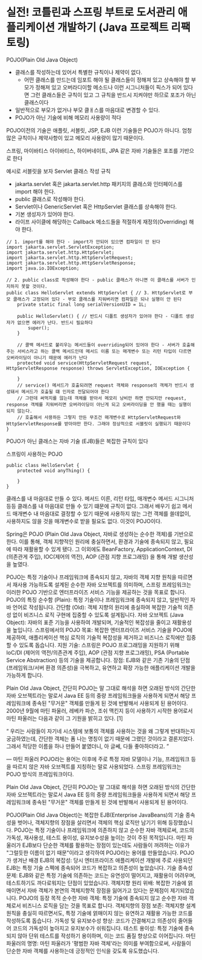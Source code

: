 # 실전! 코틀린과 스프링 부트로 도서관리 애플리케이션 개발하기 (Java 프로젝트 리팩토링)













POJO(Plain Old Java Object)
- 클래스를 작성하는데 있어서 특별한 규칙이나 제약이 없다.
    - 어떤 클래스를 만드는데 임포트 해야 될 클래스들이 정해져 있고 상속해야 할 부모가 정해져 있고 오버라디이할 메소드나 이런 시그니처들이 픽스가 되어 있다면 그런 클래스들은 규칙이 있고 그 규칙을 반드시 지켜야만 하므로 포조가 아닌 클래스이다
- 일반적으로 부모가 없거나 부모 클ㅐ스를 마음대로 변경할 수 있다.
- POJO가 아닌 기술에 비해 메모리 사용량이 적다

POJO이전의 기술은 애플릿, 서블릿, JSP, EJB 이런 기술들은 POJO가 아니다. 엄청 많은 규칙이나 제약사항이 있고 메모리 사용량이 많기 때문이다.

스프링, 마이바티스 아이바티스, 하이버네이트, JPA 같은 자바 기술들은 포조를 기반으로 한다

예시로 서블릿을 보자
Servlet 클래스 작성 규칙
- jakarta.servlet 혹은 jakarta.servlet.http 패키지의 클래스와 인터페이스를 import 해야 한다.
- public 클래스로 작성해야 한다.
- Servlet이나 GenericServlet 혹은 HttpServlet 클래스를 상속해야 한다.
- 기본 생성자가 있어야 한다.
- 라이프 사이클에 해당하는 Callback 메소드들을 적절하게 재정의(Overriding) 해야 한다. 
```
// 1. import를 해야 한다 - import가 안되어 있으면 컴파일이 안 된다
import jakarta.servlet.ServletException;
import jakarta.servlet.http.HttpServlet;
import jakarta.servlet.http.HttpServletRequest;
import jakarta.servlet.http.HttpServletResponse;
import java.io.IOException;

// 2. public class로 작성해야 한다 - public 클래스가 아니면 이 클래스를 서버가 인지하지 못할 것이다.
public class HelloServlet extends HttpServlet { // 3. HttpServlet로 부모 클래스가 고정되어 있다 - 부모 클래스를 지워버리면 컴파일은 되나 실행이 안 된다
    private static final long serialVersionUID = 1L;
    
    public HelloServlet() { // 반드시 디폴트 생성자가 있어야 한다 - 디폴트 생성자가 없으면 에러가 난다. 반드시 필요하다
        super();
    }
    
    // 콜백 메서드로 불리우는 메서드들이 overriding되어 있어야 한다 - 서버가 호출해주는 서비스라고 하는 콜백 메서드인데 메서드 이름 또는 매개변수 또는 리턴 타입이 다르면 오버라이딩이 아니기 때문에 에러가 난다
    protected void service(HttpServletRequest request, HttpServletResponse response) throws ServletException, IOException {
    
    }
    // service() 메서드가 호출되려면 request 객체와 response의 객체가 반드시 생성돼서 메서드가 호출될 떄 인자로 전달되어야 한다
    // 그런데 써먹지를 않는데 객체를 받아서 메모리 낭비만 하면 안되지만 request, response 객체를 지워버리면 오버라이딩이 아닌게 되고 오버라이딩을 안 했을 때는 실행이 되지 않는다.
    // 호출해서 사용하든 그렇지 안든 무조건 매개변수로 HttpServletRequest와 HttpServletResponse를 받아야만 한다. 그래야 정상적으로 서블릿이 실행되기 때문이다
}
```
POJO가 아닌 클래스는 자바 기술 (EJB)들은 복잡한 규칙이 있다

스프링이 사용하는 POJO
```
public class HelloServlet {
    protected void anyThing() {
        
    }
}
```
클래스를 내 마음대로 만들 수 있다. 메서드 이른, 리턴 타입, 매개변수 메서드 시그니처 등등 클래스를 내 마음대로 만들 수 있기 떄문에 규칙이 없다. 그래서 배우기 쉽고 메서드 매개변수 내 마음대로 결정할 수 있기 때문에 사용하지 않는 그런 객체를 쓸데없이, 사용하지도 않을 것을 매개변수로 받을 필요도 없다. 이것이 POJO이다.


Spring은 POJO (Plain Old Java Object, 자바로 생성하는 순수한 객체)를 기반으로 한다. 이를 통해, 객체 지향적인 원리에 충실하면서, 환경과 기술에 종속되지 않고, 필요에 따라 재활용할 수 있게 됐다. 그 이외에도 BeanFactory, ApplicationContext, DI (의존관게 주입), IOC(제어의 역전), AOP (관점 지향 프로그래밍) 을 통해 개발 생산성을 높였다.

POJO는 특정 기술이나 프레임워크에 종속되지 않고, 자바의 객체 지향 원칙을 따르면서 재사용 가능하도록 설계된 순수한 자바 오브젝트를 의미하며, 스프링 프레임워크는 이러한 POJO 기반으로 엔터프라이즈 서비스 기능을 제공하는 것을 목표로 합니다.
POJO의 특징
순수함 (Plain):
특정 기술이나 프레임워크에 종속되지 않고, 일반적인 자바 언어로 작성됩니다.
간단함 (Old):
객체 지향의 원리에 충실하여 복잡한 기술적 의존성 없이 비즈니스 로직 구현에 집중할 수 있도록 설계됩니다.
자바 오브젝트 (Java Object):
자바의 표준 기능을 사용하여 개발되며, 기술적인 복잡성을 줄이고 재활용성을 높입니다.
스프링에서의 POJO
목표:
복잡한 엔터프라이즈 서비스 기술을 POJO에 제공하여, 애플리케이션 핵심 로직의 기술적 복잡성을 제거하고 비즈니스 로직에만 집중할 수 있도록 돕습니다.
지원 기술:
스프링은 POJO 프로그래밍을 지원하기 위해 IoC/DI (제어의 역전/의존관계 주입), AOP (관점 지향 프로그래밍), PSA (Portable Service Abstraction) 등의 기술을 제공합니다.
장점:
EJB와 같은 기존 기술의 단점(프레임워크/서버 환경 의존성)을 극복하고, 유연하고 확장 가능한 애플리케이션 개발을 가능하게 합니다.

Plain Old Java Object, 간단히 POJO는 말 그대로 해석을 하면 오래된 방식의 간단한 자바 오브젝트라는 말로서 Java EE 등의 중량 프레임워크들을 사용하게 되면서 해당 프레임워크에 종속된 "무거운" 객체를 만들게 된 것에 반발해서 사용되게 된 용어이다. 2000년 9월에 마틴 파울러, 레베카 파슨, 조쉬 맥킨지 등이 사용하기 시작한 용어로서 마틴 파울러는 다음과 같이 그 기원을 밝히고 있다. [1]

“	우리는 사람들이 자기네 시스템에 보통의 객체를 사용하는 것을 왜 그렇게 반대하는지 궁금하였는데, 간단한 객체는 폼 나는 명칭이 없기 때문에 그랬던 것이라고 결론지었다. 그래서 적당한 이름을 하나 만들어 붙였더니, 아 글쎄, 다들 좋아하더라고.	”

— 마틴 파울러
POJO라는 용어는 이후에 주로 특정 자바 모델이나 기능, 프레임워크 등을 따르지 않은 자바 오브젝트를 지칭하는 말로 사용되었다. 스프링 프레임워크는 POJO 방식의 프레임워크이다.

Plain Old Java Object, 간단히 POJO는 말 그대로 해석을 하면 오래된 방식의 간단한 자바 오브젝트라는 말로서 Java EE 등의 중량 프레임워크들을 사용하게 되면서 해당 프레임워크에 종속된 "무거운" 객체를 만들게 된 것에 반발해서 사용되게 된 용어이다.

POJO(Plain Old Java Object)는 복잡한 EJB(Enterprise JavaBeans)의 기술 종속성을 벗어나, 객체지향의 장점을 살리면서 객체의 핵심 로직만 남기기 위해 등장했습니다. POJO는 특정 기술이나 프레임워크에 의존하지 않고 순수한 자바 객체로써, 코드의 가독성, 재사용성, 테스트 용이성, 유지보수성을 높이는 것이 주된 목적입니다. 마틴 파울러가 EJB보다 단순한 객체를 활용하는 장점이 있는데도 사람들이 꺼려하는 이유가 "그럴듯한 이름이 없기 때문"이라고 생각하여 POJO라는 용어를 만들었습니다.
POJO가 생겨난 배경
EJB의 복잡성:
당시 엔터프라이즈 애플리케이션 개발에 주로 사용되던 EJB는 특정 기술 스펙에 종속되어 코드가 복잡하고 의존성이 높았습니다.
기술 종속성 문제:
EJB와 같은 특정 기술에 의존하는 코드는 유연성이 떨어지고, 재활용이 어려우며, 테스트하기도 까다로워지는 단점이 있었습니다.
객체지향 원리 위배:
복잡한 기술에 얽매이면서 자바 객체가 본연의 객체지향적 장점을 잃어가고 있다는 문제점이 제기되었습니다.
POJO의 등장 목적
순수한 자바 객체:
특정 기술에 종속되지 않고 순수한 자바 객체로서 비즈니스 로직을 담는 것을 목표로 합니다.
객체지향의 장점 보존:
객체지향 설계 원칙을 충실히 따르면서도, 특정 기술에 얽매이지 않는 유연하고 재활용 가능한 코드를 작성하도록 돕습니다.
가독성 및 유지보수성 향상:
코드가 간결해지고 의존성이 줄어들어 코드의 가독성이 높아지고 유지보수가 쉬워집니다.
테스트 용이성:
특정 기술에 종속되지 않아 단위 테스트를 작성하기 용이하며, 이는 코드 품질 향상으로 이어집니다.
마틴 파울러의 명명:
마틴 파울러가 '평범한 자바 객체'라는 의미를 부여함으로써, 사람들이 단순한 자바 객체를 사용하는데 긍정적인 인식을 갖도록 유도했습니다.